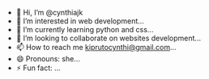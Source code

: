 - 👋 Hi, I’m @cynthiajk
- 👀 I’m interested in web development...
- 🌱 I’m currently learning python and css...
- 💞️ I’m looking to collaborate on websites development...
- 📫 How to reach me kiprutocynthi@gmail.com...
- 😄 Pronouns: she...
- ⚡ Fun fact: ...

<!---
cynthiajk/cynthiajk is a ✨ special ✨ repository because its `README.md` (this file) appears on your GitHub profile.
You can click the Preview link to take a look at your changes.
--->
